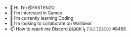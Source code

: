- 👋 Hi, I’m @FASTENZO
- 👀 I’m interested in Games
- 🌱 I’m currently learning Coding
- 💞️ I’m looking to collaborate on Wallibear
- 📫 How to reach me Discord ᏰlᎯᏣᏦ ϟ 𝙵𝙰𝚂𝚃𝙴𝙽𝚉𝙾 #8466

<!---
FASTENZO/FASTENZO is a ✨ special ✨ repository because its `README.md` (this file) appears on your GitHub profile.
You can click the Preview link to take a look at your changes.
--->
